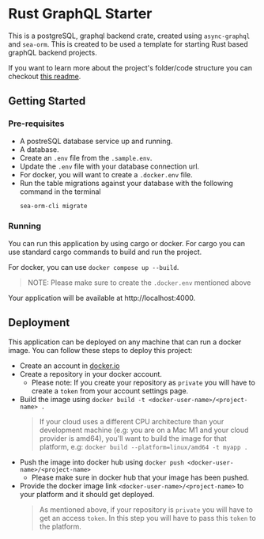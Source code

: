 # Rust GraphQL Starter

This is a postgreSQL, graphql backend crate, created using `async-graphql` and `sea-orm`. This is created to be used a template for starting Rust based graphQL backend projects.

If you want to learn more about the project's folder/code structure you can checkout [this readme](/Project-Details.md).

## Getting Started

### Pre-requisites
- A postreSQL database service up and running.
- A database.
- Create an `.env` file from the `.sample.env`.
- Update the `.env` file with your database connection url.
- For docker, you will want to create a `.docker.env` file.
- Run the table migrations against your database with the following command in the terminal
  ```bash
  sea-orm-cli migrate
  ```
### Running
You can run this application by using cargo or docker. For cargo you can use standard cargo commands to build and run the project.

For docker, you can use `docker compose up --build`.
>NOTE: Please make sure to create the `.docker.env` mentioned above

Your application will be available at http://localhost:4000.


## Deployment
This application can be deployed on any machine that can run a docker image. You can follow these steps to deploy this project:

- Create an account in [docker.io](https://hub.docker.com/)
- Create a repository in your docker account.
  - Please note: If you create your repository as `private` you will have to create a `token` from your account settings page.
- Build the image using `docker build -t <docker-user-name>/<project-name> .`
  >If your cloud uses a different CPU architecture than your development machine (e.g: you are on a Mac M1 and your cloud provider is amd64), you'll want to build the image for that platform, e.g: `docker build --platform=linux/amd64 -t myapp .`
- Push the image into docker hub using `docker push <docker-user-name>/<project-name>`
  - Please make sure in docker hub that your image has been pushed.
- Provide the docker image link `<docker-user-name>/<project-name>` to your platform and it should get deployed.
  > As mentioned above, if your repository is `private` you will have to get an access `token`. In this step you will have to pass this `token` to the platform.